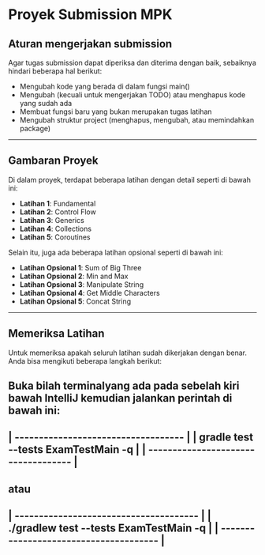 # Proyek Submission MPK 

## Aturan mengerjakan submission

Agar tugas submission dapat diperiksa dan diterima dengan baik, sebaiknya hindari beberapa hal berikut:

- Mengubah kode yang berada di dalam fungsi main()
- Mengubah (kecuali untuk mengerjakan TODO) atau menghapus kode yang sudah ada
- Membuat fungsi baru yang bukan merupakan tugas latihan
- Mengubah struktur project (menghapus, mengubah, atau memindahkan package)

---

## Gambaran Proyek

Di dalam proyek, terdapat beberapa latihan dengan detail seperti di bawah ini:

- **Latihan 1**: Fundamental
- **Latihan 2**: Control Flow
- **Latihan 3**: Generics
- **Latihan 4**: Collections
- **Latihan 5**: Coroutines

Selain itu, juga ada beberapa latihan opsional seperti di bawah ini:

- **Latihan Opsional 1**: Sum of Big Three 
- **Latihan Opsional 2**: Min and Max 
- **Latihan Opsional 3**: Manipulate String
- **Latihan Opsional 4**: Get Middle Characters
- **Latihan Opsional 5**: Concat String 

---

## Memeriksa Latihan

Untuk memeriksa apakah seluruh latihan sudah dikerjakan dengan benar. Anda bisa mengikuti beberapa langkah berikut:

Buka bilah terminalyang ada pada sebelah kiri bawah IntelliJ kemudian jalankan perintah di bawah ini:
---
| ----------------------------------- |
| gradle test --tests ExamTestMain -q |
| ----------------------------------- |
---
atau
---
| -------------------------------------- |
| ./gradlew test --tests ExamTestMain -q |
| -------------------------------------- |
---